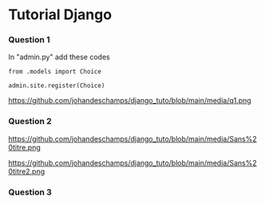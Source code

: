 # **Tutorial Django**  

### Question 1
In "admin.py" add these codes
```
from .models import Choice
```
```
admin.site.register(Choice)
```
https://github.com/johandeschamps/django_tuto/blob/main/media/q1.png

### Question 2

https://github.com/johandeschamps/django_tuto/blob/main/media/Sans%20titre.png

https://github.com/johandeschamps/django_tuto/blob/main/media/Sans%20titre2.png

### Question 3




